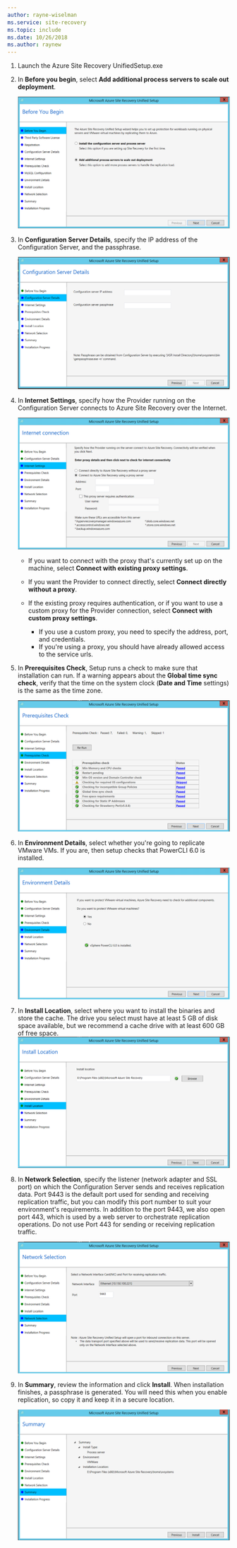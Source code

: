 ```yaml
---
author: rayne-wiselman
ms.service: site-recovery
ms.topic: include
ms.date: 10/26/2018
ms.author: raynew
---
```

1. Launch the Azure Site Recovery UnifiedSetup.exe
2. In **Before you begin**, select **Add additional process servers to scale out deployment**.

   ![Add process server](./media/site-recovery-add-process-server/ps-page-1.png)

3. In **Configuration Server Details**, specify the IP address of the Configuration Server, and the passphrase.

   ![Add process server 2](./media/site-recovery-add-process-server/ps-page-2.png)
4. In **Internet Settings**, specify how the Provider running on the Configuration Server connects to Azure Site Recovery over the Internet.

   ![Add process server 3](./media/site-recovery-add-process-server/ps-page-3.png)

   * If you want to connect with the proxy that's currently set up on the machine, select **Connect with existing proxy settings**.
   * If you want the Provider to connect directly, select **Connect directly without a proxy**.
   * If the existing proxy requires authentication, or if you want to use a custom proxy for the Provider connection, select **Connect with custom proxy settings**.

     * If you use a custom proxy, you need to specify the address, port, and credentials.
     * If you're using a proxy, you should have already allowed access to the service urls.

5. In **Prerequisites Check**, Setup runs a check to make sure that installation can run. If a warning appears about the **Global time sync check**, verify that the time on the system clock (**Date and Time** settings) is the same as the time zone.

     ![Add process server 4](./media/site-recovery-add-process-server/ps-page-4.png)

6. In **Environment Details**, select whether you're going to replicate VMware VMs. If you are, then setup checks that PowerCLI 6.0 is installed.

     ![Add process server 5](./media/site-recovery-add-process-server/ps-page-5.png)

7. In **Install Location**, select where you want to install the binaries and store the cache. The drive you select must have at least 5 GB of disk space available, but we recommend a cache drive with at least 600 GB of free space.
     ![Screenshot that shows the installation location for the binaries and cache storage.](./media/site-recovery-add-process-server/ps-page-6.png)

8. In **Network Selection**, specify the listener (network adapter and SSL port) on which the Configuration Server sends and receives replication data. Port 9443 is the default port used for sending and receiving replication traffic, but you can modify this port number to suit your environment's requirements. In addition to the port 9443, we also open port 443, which is used by a web server to orchestrate replication operations. Do not use Port 443 for sending or receiving replication traffic.

     ![Add process server 6](./media/site-recovery-add-process-server/ps-page-7.png)
9. In **Summary**, review the information and click **Install**. When installation finishes, a passphrase is generated. You will need this when you enable replication, so copy it and keep it in a secure location.

     ![Add process server 7](./media/site-recovery-add-process-server/ps-page-8.png)
